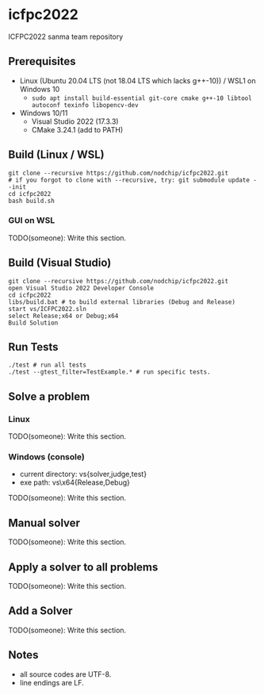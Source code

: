 # icfpc2022
ICFPC2022 sanma team repository

## Prerequisites

* Linux (Ubuntu 20.04 LTS (not 18.04 LTS which lacks g++-10)) / WSL1 on Windows 10
  * `sudo apt install build-essential git-core cmake g++-10 libtool autoconf texinfo libopencv-dev`
* Windows 10/11
  * Visual Studio 2022 (17.3.3)
  * CMake 3.24.1 (add to PATH)

## Build (Linux / WSL)

```
git clone --recursive https://github.com/nodchip/icfpc2022.git
# if you forgot to clone with --recursive, try: git submodule update --init
cd icfpc2022
bash build.sh
```

### GUI on WSL

TODO(someone): Write this section.

## Build (Visual Studio)

```
git clone --recursive https://github.com/nodchip/icfpc2022.git
open Visual Studio 2022 Developer Console
cd icfpc2022
libs/build.bat # to build external libraries (Debug and Release)
start vs/ICFPC2022.sln
select Release;x64 or Debug;x64
Build Solution
```

## Run Tests

```
./test # run all tests
./test --gtest_filter=TestExample.* # run specific tests.
```

## Solve a problem

### Linux

TODO(someone): Write this section.

### Windows (console)

* current directory: vs\{solver,judge,test}
* exe path: vs\x64\{Release,Debug}

TODO(someone): Write this section.

## Manual solver

TODO(someone): Write this section.

## Apply a solver to all problems

TODO(someone): Write this section.

## Add a Solver

TODO(someone): Write this section.

## Notes

* all source codes are UTF-8.
* line endings are LF.
